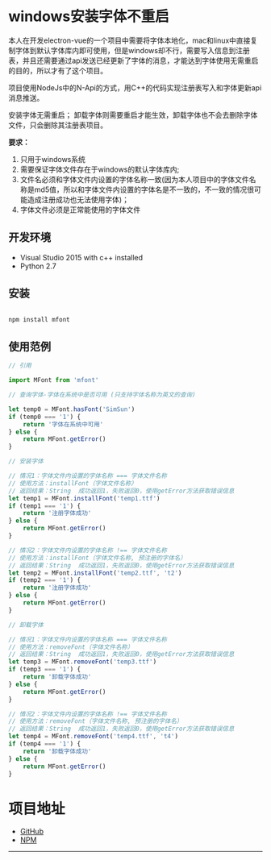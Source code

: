 # windows安装字体不重启

本人在开发electron-vue的一个项目中需要将字体本地化，mac和linux中直接复制字体到默认字体库内即可使用，但是windows却不行，需要写入信息到注册表，并且还需要通过api发送已经更新了字体的消息，才能达到字体使用无需重启的目的，所以才有了这个项目。

项目使用NodeJs中的N-Api的方式，用C++的代码实现注册表写入和字体更新api消息推送。

安装字体无需重启；
卸载字体则需要重启才能生效，卸载字体也不会去删除字体文件，只会删除其注册表项目。

**要求：**
1. 只用于windows系统
2. 需要保证字体文件存在于windows的默认字体库内;
3. 文件名必须和字体文件内设置的字体名称一致(因为本人项目中的字体文件名称是md5值，所以和字体文件内设置的字体名是不一致的，不一致的情况很可能造成注册成功也无法使用字体)；
4. 字体文件必须是正常能使用的字体文件

## 开发环境

- Visual Studio 2015 with c++ installed
- Python 2.7

## 安装

``` javascript

npm install mfont

```

## 使用范例

``` javascript
// 引用

import MFont from 'mfont'

// 查询字体-字体在系统中是否可用 (只支持字体名称为英文的查询)

let temp0 = MFont.hasFont('SimSun')
if (temp0 === '1') {
    return '字体在系统中可用'
} else {
    return MFont.getError()
}

// 安装字体

// 情况1：字体文件内设置的字体名称 === 字体文件名称
// 使用方法：installFont（字体文件名称）
// 返回结果：String  成功返回1，失败返回0，使用getError方法获取错误信息
let temp1 = MFont.installFont('temp1.ttf')
if (temp1 === '1') {
    return '注册字体成功'
} else {
    return MFont.getError()
}

// 情况2：字体文件内设置的字体名称 !== 字体文件名称
// 使用方法：installFont（字体文件名称, 预注册的字体名）
// 返回结果：String  成功返回1，失败返回0，使用getError方法获取错误信息
let temp2 = MFont.installFont('temp2.ttf', 't2')
if (temp2 === '1') {
    return '注册字体成功'
} else {
    return MFont.getError()
}

// 卸载字体

// 情况1：字体文件内设置的字体名称 === 字体文件名称
// 使用方法：removeFont（字体文件名称）
// 返回结果：String  成功返回1，失败返回0，使用getError方法获取错误信息
let temp3 = MFont.removeFont('temp3.ttf')
if (temp3 === '1') {
    return '卸载字体成功'
} else {
    return MFont.getError()
}

// 情况2：字体文件内设置的字体名称 !== 字体文件名称
// 使用方法：removeFont（字体文件名称, 预注册的字体名）
// 返回结果：String  成功返回1，失败返回0，使用getError方法获取错误信息
let temp4 = MFont.removeFont('temp4.ttf', 't4')
if (temp4 === '1') {
    return '卸载字体成功'
} else {
    return MFont.getError()
}


```

# 项目地址

- [GitHub](https://github.com/vic1024/mfont)
- [NPM](https://www.npmjs.com/package/mfont)

---

